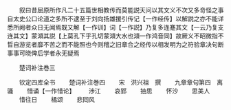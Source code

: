 <!-- { "loadSidebar": true } -->
　　叙曰昔屈原所作凡二十五篇世相教传而莫能説天问以其文义不次又多竒怪之事自太史公口论道之多所不逮至于刘向扬雄援引传记【一作经传】以解説之亦不能详悉所阙者众日无闻焉既又解【一作训】词【一作説】乃复多连蹇其文【一云乃复支连其文】蒙澒其説【上莫孔下乎孔切蒙澒大水也澒一作鸿音同】故厥义不昭微指不晢自游览者靡不苦之而不能照也今则稽之旧章合之经传以相发明为之符验章决句断事事可晓俾后学者永无疑焉

　　楚词补注巻三

　　钦定四库全书
　　楚词补注巻四
　　宋　洪兴祖　撰
　　九章章句第四　离骚
　　惜诵【一作惜论】
　　渉江
　　哀郢
　　抽思
　　怀沙
　　思美人
　　惜往日
　　橘颂
　　悲囘风
